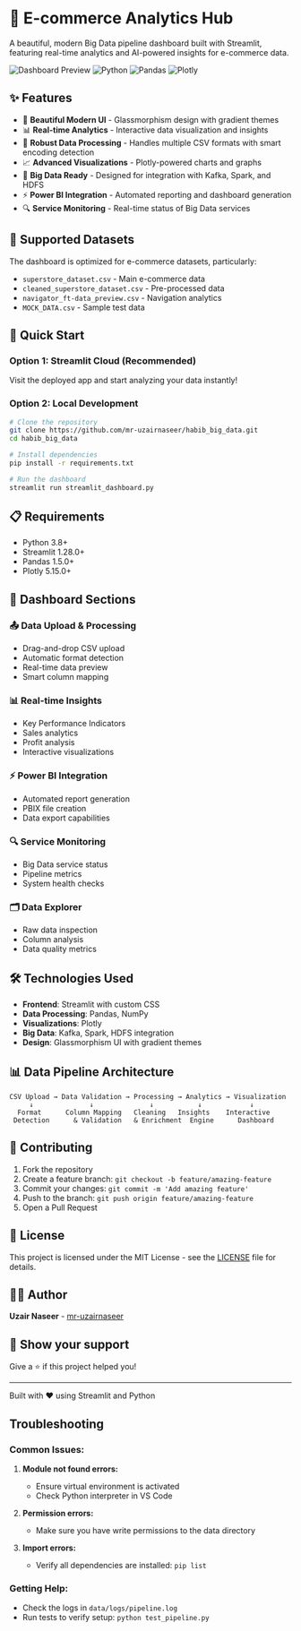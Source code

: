 # 🚀 E-commerce Analytics Hub

A beautiful, modern Big Data pipeline dashboard built with Streamlit, featuring real-time analytics and AI-powered insights for e-commerce data.

![Dashboard Preview](https://img.shields.io/badge/Streamlit-FF4B4B?style=for-the-badge&logo=Streamlit&logoColor=white)
![Python](https://img.shields.io/badge/Python-3776AB?style=for-the-badge&logo=python&logoColor=white)
![Pandas](https://img.shields.io/badge/Pandas-150458?style=for-the-badge&logo=pandas&logoColor=white)
![Plotly](https://img.shields.io/badge/Plotly-3F4F75?style=for-the-badge&logo=plotly&logoColor=white)

## ✨ Features

- 🎨 **Beautiful Modern UI** - Glassmorphism design with gradient themes
- 📊 **Real-time Analytics** - Interactive data visualization and insights
- 🔄 **Robust Data Processing** - Handles multiple CSV formats with smart encoding detection
- 📈 **Advanced Visualizations** - Plotly-powered charts and graphs
- 🚀 **Big Data Ready** - Designed for integration with Kafka, Spark, and HDFS
- ⚡ **Power BI Integration** - Automated reporting and dashboard generation
- 🔍 **Service Monitoring** - Real-time status of Big Data services

## 🎯 Supported Datasets

The dashboard is optimized for e-commerce datasets, particularly:
- `superstore_dataset.csv` - Main e-commerce data
- `cleaned_superstore_dataset.csv` - Pre-processed data
- `navigator_ft-data_preview.csv` - Navigation analytics
- `MOCK_DATA.csv` - Sample test data

## 🚀 Quick Start

### Option 1: Streamlit Cloud (Recommended)
Visit the deployed app and start analyzing your data instantly!

### Option 2: Local Development
```bash
# Clone the repository
git clone https://github.com/mr-uzairnaseer/habib_big_data.git
cd habib_big_data

# Install dependencies
pip install -r requirements.txt

# Run the dashboard
streamlit run streamlit_dashboard.py
```

## 📋 Requirements

- Python 3.8+
- Streamlit 1.28.0+
- Pandas 1.5.0+
- Plotly 5.15.0+

## 🎨 Dashboard Sections

### 📤 Data Upload & Processing
- Drag-and-drop CSV upload
- Automatic format detection
- Real-time data preview
- Smart column mapping

### 📊 Real-time Insights
- Key Performance Indicators
- Sales analytics
- Profit analysis
- Interactive visualizations

### ⚡ Power BI Integration
- Automated report generation
- PBIX file creation
- Data export capabilities

### 🔍 Service Monitoring
- Big Data service status
- Pipeline metrics
- System health checks

### 🗂️ Data Explorer
- Raw data inspection
- Column analysis
- Data quality metrics

## 🛠️ Technologies Used

- **Frontend**: Streamlit with custom CSS
- **Data Processing**: Pandas, NumPy
- **Visualizations**: Plotly
- **Big Data**: Kafka, Spark, HDFS integration
- **Design**: Glassmorphism UI with gradient themes

## 📊 Data Pipeline Architecture

```
CSV Upload → Data Validation → Processing → Analytics → Visualization
     ↓              ↓              ↓           ↓            ↓
  Format      Column Mapping   Cleaning   Insights    Interactive
 Detection      & Validation   & Enrichment  Engine      Dashboard
```

## 🤝 Contributing

1. Fork the repository
2. Create a feature branch: `git checkout -b feature/amazing-feature`
3. Commit your changes: `git commit -m 'Add amazing feature'`
4. Push to the branch: `git push origin feature/amazing-feature`
5. Open a Pull Request

## 📝 License

This project is licensed under the MIT License - see the [LICENSE](LICENSE) file for details.

## 👨‍💻 Author

**Uzair Naseer** - [mr-uzairnaseer](https://github.com/mr-uzairnaseer)

## 🌟 Show your support

Give a ⭐️ if this project helped you!

---

Built with ❤️ using Streamlit and Python

## Troubleshooting

### Common Issues:

1. **Module not found errors:**
   - Ensure virtual environment is activated
   - Check Python interpreter in VS Code

2. **Permission errors:**
   - Make sure you have write permissions to the data directory

3. **Import errors:**
   - Verify all dependencies are installed: `pip list`

### Getting Help:
- Check the logs in `data/logs/pipeline.log`
- Run tests to verify setup: `python test_pipeline.py`
